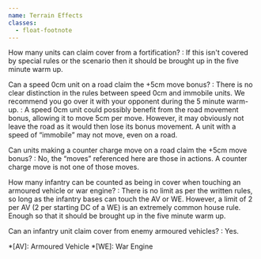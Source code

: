 ```yaml
---
name: Terrain Effects
classes:
  - float-footnote
---
```

How many units can claim cover from a fortification?
: If this isn't covered by special rules or the scenario then it should be brought up in the five minute warm up.

Can a speed 0cm unit on a road claim the +5cm move bonus?
: There is no clear distinction in the rules between speed 0cm and immobile units. We recommend you go over it with your opponent during the 5 minute warm-up.
: A speed 0cm unit could possibly benefit from the road movement bonus, allowing it to move 5cm per move. However, it may obviously not leave the road as it would then lose its bonus movement. A unit with a speed of <q>immobile</q> may not move, even on a road.

Can units making a counter charge move on a road claim the +5cm move bonus?
: No, the <q>moves</q> referenced here are those in actions. A counter charge move is not one of those moves.

How many infantry can be counted as being in cover when touching an armoured vehicle or war engine?
: There is no limit as per the written rules, so long as the infantry bases can touch the AV or WE. However, a limit of 2 per AV (2 per starting DC of a WE) is an extremely common house rule. Enough so that it should be brought up in the five minute warm up.

Can an infantry unit claim cover from enemy armoured vehicles?
: Yes.

*[AV]: Armoured Vehicle
*[WE]: War Engine